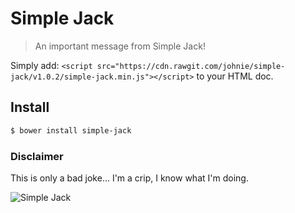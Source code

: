 # Simple Jack

> An important message from Simple Jack!

Simply add: `<script src="https://cdn.rawgit.com/johnie/simple-jack/v1.0.2/simple-jack.min.js"></script>` to your HTML doc.

## Install

```bash
$ bower install simple-jack
```

### Disclaimer

This is only a bad joke… I'm a crip, I know what I'm doing.

![Simple Jack](http://i.imgur.com/5TUsHnJ.gif)
